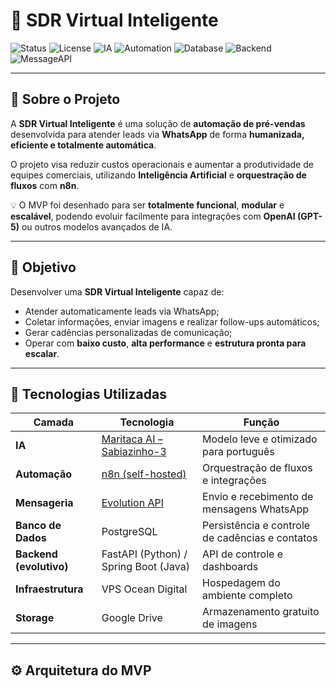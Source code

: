 # 🤖 SDR Virtual Inteligente

![Status](https://img.shields.io/badge/status-MVP%20em%20desenvolvimento-blue)
![License](https://img.shields.io/badge/license-MIT-green)
![IA](https://img.shields.io/badge/IA-Maritaca%20Sabiazinho--3-yellow)
![Automation](https://img.shields.io/badge/Automation-n8n-orange)
![Database](https://img.shields.io/badge/Database-PostgreSQL-blue)
![Backend](https://img.shields.io/badge/Backend-FastAPI%20|%20SpringBoot-lightgrey)
![MessageAPI](https://img.shields.io/badge/WhatsApp-Evolution%20API-success)

---

## 📘 Sobre o Projeto

A **SDR Virtual Inteligente** é uma solução de **automação de pré-vendas** desenvolvida para atender leads via **WhatsApp** de forma **humanizada, eficiente e totalmente automática**.

O projeto visa reduzir custos operacionais e aumentar a produtividade de equipes comerciais, utilizando **Inteligência Artificial** e **orquestração de fluxos** com **n8n**.  

💡 O MVP foi desenhado para ser **totalmente funcional**, **modular** e **escalável**, podendo evoluir facilmente para integrações com **OpenAI (GPT-5)** ou outros modelos avançados de IA.

---

## 🎯 Objetivo

Desenvolver uma **SDR Virtual Inteligente** capaz de:
- Atender automaticamente leads via WhatsApp;
- Coletar informações, enviar imagens e realizar follow-ups automáticos;
- Gerar cadências personalizadas de comunicação;
- Operar com **baixo custo**, **alta performance** e **estrutura pronta para escalar**.

---

## 🧠 Tecnologias Utilizadas

| Camada | Tecnologia | Função |
|--------|-------------|--------|
| **IA** | [Maritaca AI – Sabiazinho-3](https://maritaca.ai) | Modelo leve e otimizado para português |
| **Automação** | [n8n (self-hosted)](https://n8n.io) | Orquestração de fluxos e integrações |
| **Mensageria** | [Evolution API](https://evolution-api.com) | Envio e recebimento de mensagens WhatsApp |
| **Banco de Dados** | PostgreSQL | Persistência e controle de cadências e contatos |
| **Backend (evolutivo)** | FastAPI (Python) / Spring Boot (Java) | API de controle e dashboards |
| **Infraestrutura** | VPS Ocean Digital | Hospedagem do ambiente completo |
| **Storage** | Google Drive | Armazenamento gratuito de imagens |

---

## ⚙️ Arquitetura do MVP

